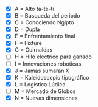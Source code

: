 - [x] A = Alto ta-te-ti
- [X] B = Busqueda del periodo
- [X] C = Conociendo Ngipto
- [X] D = Dupla
- [X] E = Enfrentamiento final
- [X] F = Fixture
- [X] G = Guirnaldas
- [ ] H = HIlo eléctrico para ganado
- [ ] I = Innovaciones roboticas
- [X] J = Jamas sumaran X
- [x] K = Kaleidoscopio tipográfico
- [X] L = Logística Lúdica
- [ ] M = Mercado de Globos
- [x] N = Nuevas dimensiones
